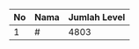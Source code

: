 | No | Nama            | Jumlah Level |
|----|-----------------|--------------|
| 1  | #    |    4803        |
